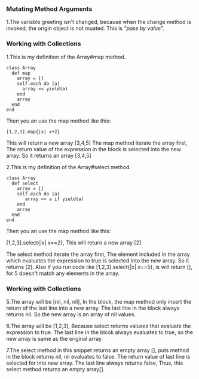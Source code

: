 <h3>Mutating Method Arguments</h3>

1.The variable greeting isn't changed, because when the change method is invoked, the origin object is not muated. This is <em>"pass by value"</em>.

<h3>Working with Collections</h3>

1.This is my definition of the Array#map method.

```
class Array
  def map
    array = []
    self.each do |a|
      array << yield(a)
    end
    array
  end
end
```

Then you an use the map method like this:
```
[1,2,3].map{|x| x+2}
```
This will return a new array [3,4,5]
The map method iterate the array first, The return value of the expression in the block is selected into the new array. So it returns an array [3,4,5]


2.This is my definition of the Array#select method.

```
class Array
  def select
    array = []
    self.each do |a|
       array << a if yield(a)
    end
    array
  end
end
```
Then you an use the map method like this:

[1,2,3].select{|x| x==2}, This will return a new array [2]

The select method iterate the array first, The element included in the array which evaluates the expression to true is selected into the new array. So it returns [2]. Also if you run code like [1,2,3].select{|x| x==5}, is will return [], for 5 doesn't match any elements in the array.

<h3>Working with Collections</h3>

5.The array will be [nil, nil, nil], In the block, the map method only insert the return of the last line into a new array. The last line in the block always returns nil. So the new array is an array of nil values.


6.The array will be [1,2,3], Because select returns valuses that evaluate the expression to true.
The last line in the blcok always evaluates to true, so the new array is same as the original array.

7.The select method in this snippet returns an empty array [], puts method in the block returns nil, nil evaluates to false. The return value of last line is selected for into new array. The last line always returns false, Thus, this select method returns an empty array[].